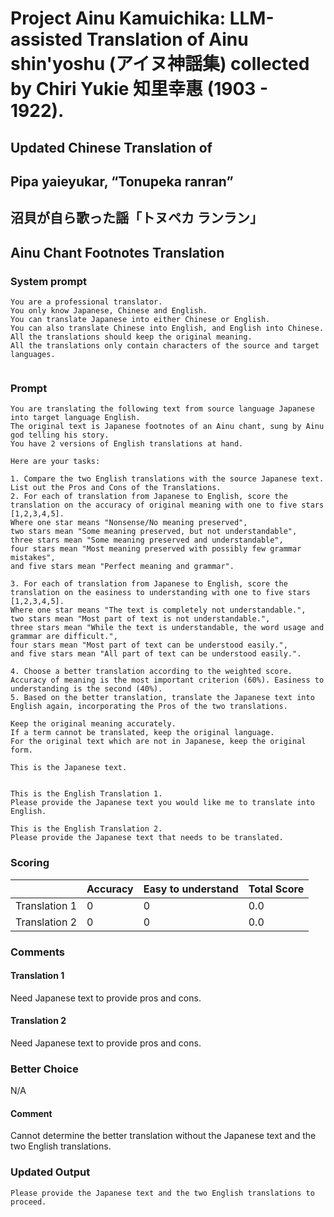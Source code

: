# Project Ainu Kamuichika: LLM-assisted Translation of Ainu shin'yoshu (アイヌ神謡集) collected by Chiri Yukie 知里幸惠 (1903 - 1922).

## Updated Chinese Translation of

## Pipa yaieyukar, “Tonupeka ranran” 
## 沼貝が自ら歌った謡「トヌペカ ランラン」
## Ainu Chant Footnotes Translation

### System prompt
```
You are a professional translator. 
You only know Japanese, Chinese and English. 
You can translate Japanese into either Chinese or English. 
You can also translate Chinese into English, and English into Chinese.
All the translations should keep the original meaning.
All the translations only contain characters of the source and target languages.


```

### Prompt
```
You are translating the following text from source language Japanese into target language English. 
The original text is Japanese footnotes of an Ainu chant, sung by Ainu god telling his story. 
You have 2 versions of English translations at hand.

Here are your tasks:

1. Compare the two English translations with the source Japanese text. List out the Pros and Cons of the Translations.
2. For each of translation from Japanese to English, score the translation on the accuracy of original meaning with one to five stars [1,2,3,4,5].
Where one star means "Nonsense/No meaning preserved",
two stars mean "Some meaning preserved, but not understandable",
three stars mean "Some meaning preserved and understandable",
four stars mean "Most meaning preserved with possibly few grammar mistakes",
and five stars mean "Perfect meaning and grammar".

3. For each of translation from Japanese to English, score the translation on the easiness to understanding with one to five stars [1,2,3,4,5].
Where one star means "The text is completely not understandable.",
two stars mean "Most part of text is not understandable.",
three stars mean "While the text is understandable, the word usage and grammar are difficult.",
four stars mean "Most part of text can be understood easily.",
and five stars mean "All part of text can be understood easily.".

4. Choose a better translation according to the weighted score. Accuracy of meaning is the most important criterion (60%). Easiness to understanding is the second (40%).
5. Based on the better translation, translate the Japanese text into English again, incorporating the Pros of the two translations.

Keep the original meaning accurately. 
If a term cannot be translated, keep the original language.
For the original text which are not in Japanese, keep the original form. 

This is the Japanese text.


This is the English Translation 1.
Please provide the Japanese text you would like me to translate into English.

This is the English Translation 2.
Please provide the Japanese text that needs to be translated.

```
### Scoring

|               | Accuracy | Easy to understand |  Total Score |
| ------------- | -------- | ------------------ | ------------ | 
| Translation 1 | 0 | 0 |  0.0 |
| Translation 2 | 0 | 0 |  0.0 |

### Comments
#### Translation 1
Need Japanese text to provide pros and cons.

#### Translation 2
Need Japanese text to provide pros and cons.

### Better Choice
N/A
#### Comment
Cannot determine the better translation without the Japanese text and the two English translations.

### Updated Output
```
Please provide the Japanese text and the two English translations to proceed.
```

